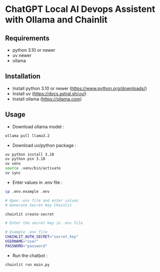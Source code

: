 # ChatGPT Local AI Devops Assistent with Ollama and Chainlit

## Requirements

- python 3.10 or newer
- uv newer
- ollama

## Installation

- Install python 3.10 or newer (https://www.python.org/downloads/)
- Install uv (https://docs.astral.sh/uv/)
- Install ollama (https://ollama.com)

## Usage

- Download ollama model :
```bash
ollama pull llama3.2
```

- Download uv/python package :
```bash
uv python install 3.10
uv python pin 3.10
uv venv
source .venv/bin/activate
uv sync
```

- Enter values in .env file :
```bash
cp .env.example .env

# Open .env file and enter values
# Generate Secret Key Chainlit

chainlit create-secret

# Enter the secret key in .env file

# Example .env file
CHAINLIT_AUTH_SECRET="secret_key"
USERNAME="user"
PASSWORD="password"
```


- Run the chatbot :
```bash
chainlit run main.py
```
